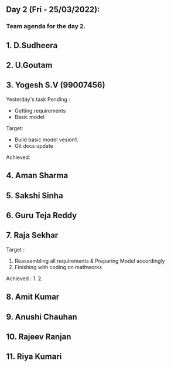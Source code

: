 ## Day 2 (Fri - 25/03/2022):
### Team agenda for the day 2.

## 1. D.Sudheera

## 2. U.Goutam

## 3. Yogesh S.V (99007456)
Yesterday's task Pending :
* Getting requirements
* Basic model

Target: 
* Build basic model vesion1.
* Git docs update

Achieved: 

## 4. Aman Sharma

## 5. Sakshi Sinha 

## 6. Guru Teja Reddy

## 7. Raja Sekhar 
Target : 
1. Reassembling all requirements & Preparing Model accordingly
2. Finishing with coding on mathworks

Achieved :
1.
2.

## 8. Amit Kumar

## 9. Anushi Chauhan 

## 10. Rajeev Ranjan

## 11. Riya Kumari
